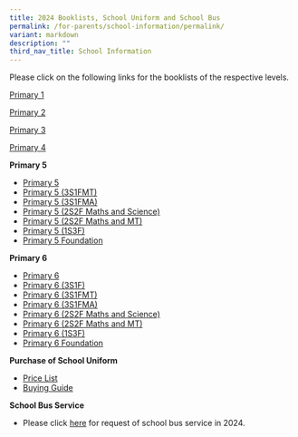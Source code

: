 ```yaml
---
title: 2024 Booklists, School Uniform and School Bus
permalink: /for-parents/school-information/permalink/
variant: markdown
description: ""
third_nav_title: School Information
---
```

Please click on the following links for the booklists of the respective levels.

[Primary 1](/files/YCKPS_P1_09_11_2023.pdf)

[Primary 2](/files/YCKPS_P2_09_11_2023.pdf)

[Primary 3](/files/YCKPS_P3_09_11_2023.pdf)

[Primary 4](/files/YCKPS_P4_09_11_2023.pdf)

**Primary 5**
*  [Primary 5](/files/YCKPS_P5_09_11_2023.pdf)
* [Primary 5 (3S1FMT)](/files/YCKPS_P5_3S1F_MT_09_11_2023.pdf)
* [Primary 5 (3S1FMA)](/files/YCKPS_P5_3S1F_MA_09_11_2023.pdf)
* [Primary 5 (2S2F Maths and Science)](/files/YCKPS_P5_2S_FMA_SC_09_11_2023.pdf)
* [Primary 5 (2S2F Maths and MT)](/files/YCKPS_P5_2S_FMA_MT_09_11_2023.pdf)
* [Primary 5 (1S3F)](/files/YCKPS_P5_1S3F_09_11_2023.pdf)
* [Primary 5 Foundation](/files/YCKPS_P5_FDN_09_11_2023.pdf)

**Primary 6**
* [Primary 6 ](/files/YCKPS_P6_09_11_2023.pdf)
* [Primary 6 (3S1F)](/files/YCKPS_P6_3S1F_09_11_2023.pdf)
* [Primary 6 (3S1FMT)](/files/YCKPS_P6_3S1F_MT_09_11_2023.pdf)
* [Primary 6 (3S1FMA)](/files/YCKPS_P6_3S1F_MA_09_11_2023.pdf)
* [Primary 6 (2S2F Maths and Science)](/files/YCKPS_P6_2S_FMA_SC_09_11_2023.pdf)
* [Primary 6 (2S2F Maths and MT)](/files/YCKPS_P6_2S_FMA_MT_09_11_2023.pdf)
* [Primary 6 (1S3F)](/files/YCKPS_P6_1S3F_09_11_2023.pdf)
* [Primary 6 Foundation](/files/YCKPS_P6_FDN_09_11_2023.pdf)

**Purchase of School Uniform**
* [Price List](/files/YCKPS_2023_Uniform_Pricelist_dd_21_Sep_2023.pdf)
* [Buying Guide](/files/Buying_Guide___Home_Delivery___Self_Collection_Uniform_Vendor_.pdf)


**School Bus Service**
* Please click [here](/files/Request_Bus_Service_Form_2024.pdf) for request of school bus service in 2024.